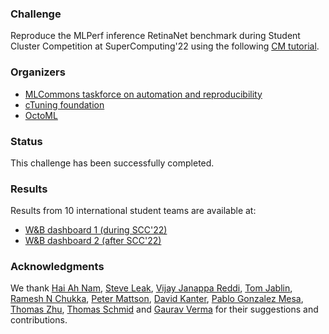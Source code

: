 ### Challenge

Reproduce the MLPerf inference RetinaNet benchmark during Student Cluster Competition at SuperComputing'22
using the following [CM tutorial](https://github.com/mlcommons/ck/blob/master/docs/tutorials/sc22-scc-mlperf.md).

### Organizers

* [MLCommons taskforce on automation and reproducibility](https://cKnowledge.org/mlcommons-taskforce)
* [cTuning foundation](https://cTuning.org)
* [OctoML](https://octoml.ai)

### Status

This challenge has been successfully completed.

### Results

Results from 10 international student teams are available at:
* [W&B dashboard 1 (during SCC'22)](https://wandb.ai/cmind/cm-mlperf-sc22-scc-retinanet-offline/table?workspace=user-gfursin)
* [W&B dashboard 2 (after SCC'22)](https://wandb.ai/cmind/cm-mlperf-dse-testing/table?workspace=user-gfursin)


### Acknowledgments

We thank 
[Hai Ah Nam](https://www.nersc.gov/about/nersc-staff/advanced-technologies-group/hai-ah-nam),
[Steve Leak](https://www.linkedin.com/in/steve-leak),
[Vijay Janappa Reddi](https://scholar.harvard.edu/vijay-janapa-reddi/home),
[Tom Jablin](https://scholar.google.com/citations?user=L_1FmIMAAAAJ&hl=en),
[Ramesh N Chukka](https://www.linkedin.com/in/ramesh-chukka-74b5b21),
[Peter Mattson](https://www.linkedin.com/in/peter-mattson-33b8863/),
[David Kanter](https://www.linkedin.com/in/kanterd),
[Pablo Gonzalez Mesa](https://www.linkedin.com/in/pablo-gonzalez-mesa-952ab2207),
[Thomas Zhu](https://www.linkedin.com/in/hanwen-zhu-483614189),
[Thomas Schmid](https://www.linkedin.com/in/tschmid)
and [Gaurav Verma](https://www.linkedin.com/in/grverma)
for their suggestions and contributions.


